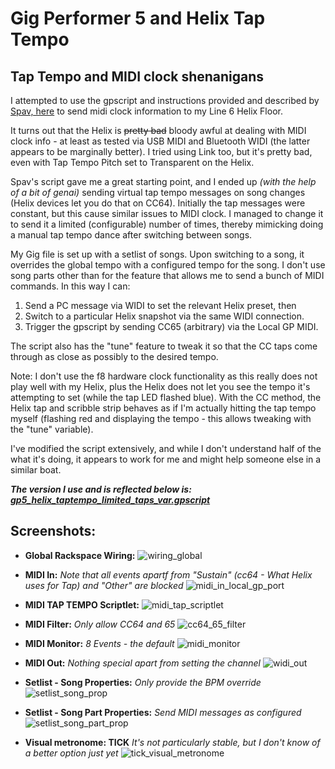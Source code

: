 # Gig Performer 5 and Helix Tap Tempo

## Tap Tempo and MIDI clock shenanigans

I attempted to use the gpscript and instructions provided and described by [Spav, here](https://community.gigperformer.com/t/midi-hw-clock-gp-master-scriptlet) to send midi clock information to my Line 6 Helix Floor.

It turns out that the Helix is ~~pretty bad~~ bloody awful at dealing with MIDI clock info - at least as tested via USB MIDI and Bluetooth WIDI (the latter appears to be marginally better). I tried using Link too, but it's pretty bad, even with Tap Tempo Pitch set to Transparent on the Helix.

Spav's script gave me a great starting point, and I ended up _(with the help of a bit of genai)_ sending virtual tap tempo messages on song changes (Helix devices let you do that on CC64). Initially the tap messages were constant, but this cause similar issues to MIDI clock. I managed to change it to send it a limited (configurable) number of times, thereby mimicking doing a manual tap tempo dance after switching between songs.

My Gig file is set up with a setlist of songs. Upon switching to a song, it overrides the global tempo with a configured tempo for the song. I don't use song parts other than for the feature that allows me to send a bunch of MIDI commands. In this way I can:

1. Send a PC message via WIDI to set the relevant Helix preset, then
2. Switch to a particular Helix snapshot via the same WIDI connection.
3. Trigger the gpscript by sending CC65 (arbitrary) via the Local GP MIDI.

The script also has the "tune" feature to tweak it so that the CC taps come through as close as possibly to the desired tempo.

Note: I don't use the f8 hardware clock functionality as this really does not play well with my Helix, plus the Helix does not let you see the tempo it's attempting to set (while the tap LED flashed blue). With the CC method, the Helix tap and scribble strip behaves as if I'm actually hitting the tap tempo myself (flashing red and displaying the tempo - this allows tweaking with the "tune" variable).

I've modified the script extensively, and while I don't understand half of the what it's doing, it appears to work for me and might help someone else in a similar boat.

_**The version I use and is reflected below is: [gp5_helix_taptempo_limited_taps_var.gpscript](gp5_helix_taptempo_limited_taps_var.gpscript)**_

## Screenshots:

- **Global Rackspace Wiring:**
  ![wiring_global](i/01_wiring_global.png)

- **MIDI In:** _Note that all events apartf from "Sustain" (cc64 - What Helix uses for Tap) and "Other" are blocked_
  ![midi_in_local_gp_port](i/02_midi_in_local_gp_port.png)

- **MIDI TAP TEMPO Scriptlet:**
  ![midi_tap_scriptlet](i/03_midi_tap_scriptlet.png)

- **MIDI Filter:** _Only allow CC64 and 65_
  ![cc64_65_filter](i/04_cc64_65_filter.png)

- **MIDI Monitor:** _8 Events - the default_
  ![midi_monitor](i/05_midi_monitor.png)

- **MIDI Out:** _Nothing special apart from setting the channel_
  ![widi_out](i/06_widi_out.png)

- **Setlist - Song Properties:** _Only provide the BPM override_
  ![setlist_song_prop](i/07_setlist_song_prop.png)

- **Setlist - Song Part Properties:** _Send MIDI messages as configured_
  ![setlist_song_part_prop](i/08_setlist_song_part_prop.png)

- **Visual metronome: TICK** _It's not particularly stable, but I don't know of a better option just yet_
  ![tick_visual_metronome](i/09_tick_visual_metronome.png)

